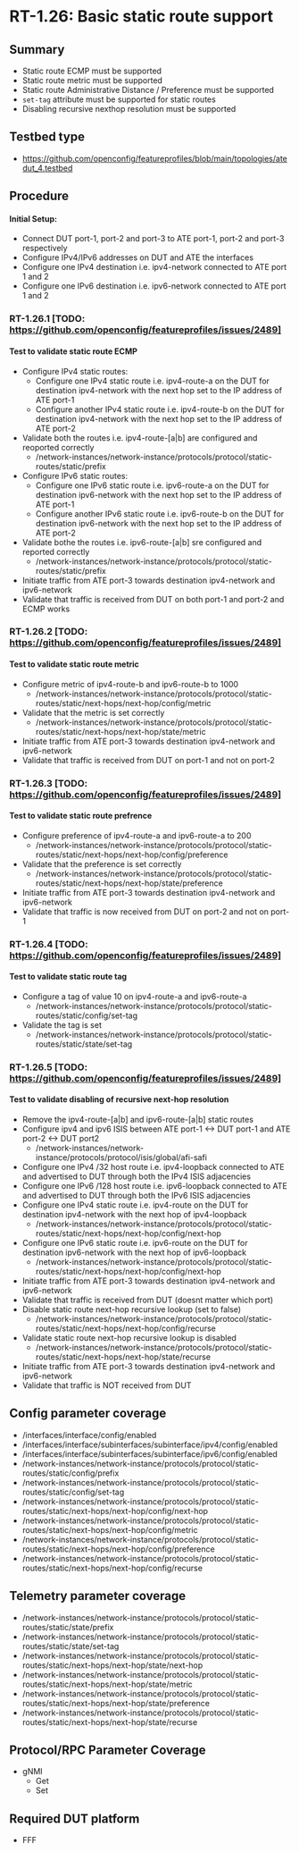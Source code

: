 # RT-1.26: Basic static route support

## Summary

- Static route ECMP must be supported
- Static route metric must be supported
- Static route Administrative Distance / Preference must be supported
- ```set-tag``` attribute must be supported for static routes
- Disabling recursive nexthop resolution must be supported

## Testbed type

*   https://github.com/openconfig/featureprofiles/blob/main/topologies/atedut_4.testbed

## Procedure

#### Initial Setup:

*   Connect DUT port-1, port-2 and port-3 to ATE port-1, port-2 and port-3 respectively
*   Configure IPv4/IPv6 addresses on DUT and ATE the interfaces
*   Configure one IPv4 destination i.e. ipv4-network connected to ATE port 1 and 2
*   Configure one IPv6 destination i.e. ipv6-network connected to ATE port 1 and 2

### RT-1.26.1 [TODO: https://github.com/openconfig/featureprofiles/issues/2489]
#### Test to validate static route ECMP

*   Configure IPv4 static routes:
    *   Configure one IPv4 static route i.e. ipv4-route-a on the DUT for destination ipv4-network with the next hop set to the IP address of ATE port-1
    *   Configure another IPv4 static route i.e. ipv4-route-b on the DUT for destination ipv4-network with the next hop set to the IP address of ATE port-2
*   Validate both the routes i.e. ipv4-route-[a|b] are configured and reoported correctly
    *   /network-instances/network-instance/protocols/protocol/static-routes/static/prefix
*   Configure IPv6 static routes:
    *   Configure one IPv6 static route i.e. ipv6-route-a on the DUT for destination ipv6-network with the next hop set to the IP address of ATE port-1
    *   Configure another IPv6 static route i.e. ipv6-route-b on the DUT for destination ipv6-network with the next hop set to the IP address of ATE port-2
*   Validate bothe the routes i.e. ipv6-route-[a|b] sre configured and reported correctly
    *   /network-instances/network-instance/protocols/protocol/static-routes/static/prefix
*   Initiate traffic from ATE port-3 towards destination ipv4-network and ipv6-network
*   Validate that traffic is received from DUT on both port-1 and port-2 and ECMP works

### RT-1.26.2 [TODO: https://github.com/openconfig/featureprofiles/issues/2489]
#### Test to validate static route metric

*   Configure metric of ipv4-route-b and ipv6-route-b to 1000
    *   /network-instances/network-instance/protocols/protocol/static-routes/static/next-hops/next-hop/config/metric
*   Validate that the metric is set correctly
    *   /network-instances/network-instance/protocols/protocol/static-routes/static/next-hops/next-hop/state/metric
*   Initiate traffic from ATE port-3 towards destination ipv4-network and ipv6-network
*   Validate that traffic is received from DUT on port-1 and not on port-2

### RT-1.26.3 [TODO: https://github.com/openconfig/featureprofiles/issues/2489]
#### Test to validate static route prefrence 

*   Configure preference of ipv4-route-a and ipv6-route-a to 200
    *   /network-instances/network-instance/protocols/protocol/static-routes/static/next-hops/next-hop/config/preference
*   Validate that the preference is set correctly
    *   /network-instances/network-instance/protocols/protocol/static-routes/static/next-hops/next-hop/state/preference
*   Initiate traffic from ATE port-3 towards destination ipv4-network and ipv6-network
*   Validate that traffic is now received from DUT on port-2 and not on port-1

### RT-1.26.4 [TODO: https://github.com/openconfig/featureprofiles/issues/2489]
#### Test to validate static route tag

*   Configure a tag of value 10 on ipv4-route-a and ipv6-route-a
    *   /network-instances/network-instance/protocols/protocol/static-routes/static/config/set-tag
*   Validate the tag is set
    *   /network-instances/network-instance/protocols/protocol/static-routes/static/state/set-tag

### RT-1.26.5 [TODO: https://github.com/openconfig/featureprofiles/issues/2489]
#### Test to validate disabling of recursive next-hop resolution

*   Remove the ipv4-route-[a|b] and ipv6-route-[a|b] static routes
*   Configure ipv4 and ipv6 ISIS between ATE port-1 <-> DUT port-1 and ATE port-2 <-> DUT port2
    *   /network-instances/network-instance/protocols/protocol/isis/global/afi-safi
*   Configure one IPv4 /32 host route i.e. ipv4-loopback connected to ATE and advertised to DUT through both the IPv4 ISIS adjacencies
*   Configure one IPv6 /128 host route i.e. ipv6-loopback connected to ATE and advertised to DUT through both the IPv6 ISIS adjacencies
*   Configure one IPv4 static route i.e. ipv4-route on the DUT for destination ipv4-network with the next hop of ipv4-loopback
    *   /network-instances/network-instance/protocols/protocol/static-routes/static/next-hops/next-hop/config/next-hop
*   Configure one IPv6 static route i.e. ipv6-route on the DUT for destination ipv6-network with the next hop of ipv6-loopback
    *   /network-instances/network-instance/protocols/protocol/static-routes/static/next-hops/next-hop/config/next-hop
*   Initiate traffic from ATE port-3 towards destination ipv4-network and ipv6-network
*   Validate that traffic is received from DUT (doesnt matter which port)
*   Disable static route next-hop recursive lookup (set to false)
    *   /network-instances/network-instance/protocols/protocol/static-routes/static/next-hops/next-hop/config/recurse
*   Validate static route next-hop recursive lookup is disabled
    *   /network-instances/network-instance/protocols/protocol/static-routes/static/next-hops/next-hop/state/recurse
*   Initiate traffic from ATE port-3 towards destination ipv4-network and ipv6-network
*   Validate that traffic is NOT received from DUT


## Config parameter coverage

*   /interfaces/interface/config/enabled
*   /interfaces/interface/subinterfaces/subinterface/ipv4/config/enabled
*   /interfaces/interface/subinterfaces/subinterface/ipv6/config/enabled
*   /network-instances/network-instance/protocols/protocol/static-routes/static/config/prefix
*   /network-instances/network-instance/protocols/protocol/static-routes/static/config/set-tag
*   /network-instances/network-instance/protocols/protocol/static-routes/static/next-hops/next-hop/config/next-hop
*   /network-instances/network-instance/protocols/protocol/static-routes/static/next-hops/next-hop/config/metric
*   /network-instances/network-instance/protocols/protocol/static-routes/static/next-hops/next-hop/config/preference
*   /network-instances/network-instance/protocols/protocol/static-routes/static/next-hops/next-hop/config/recurse

## Telemetry parameter coverage

*   /network-instances/network-instance/protocols/protocol/static-routes/static/state/prefix
*   /network-instances/network-instance/protocols/protocol/static-routes/static/state/set-tag
*   /network-instances/network-instance/protocols/protocol/static-routes/static/next-hops/next-hop/state/next-hop
*   /network-instances/network-instance/protocols/protocol/static-routes/static/next-hops/next-hop/state/metric
*   /network-instances/network-instance/protocols/protocol/static-routes/static/next-hops/next-hop/state/preference
*   /network-instances/network-instance/protocols/protocol/static-routes/static/next-hops/next-hop/state/recurse

## Protocol/RPC Parameter Coverage

* gNMI
  * Get
  * Set

## Required DUT platform

* FFF
